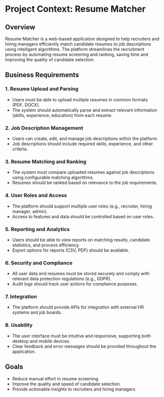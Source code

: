 # Project Context: Resume Matcher

## Overview
Resume Matcher is a web-based application designed to help recruiters and hiring managers efficiently match candidate resumes to job descriptions using intelligent algorithms. The platform streamlines the recruitment process by automating resume screening and ranking, saving time and improving the quality of candidate selection.

## Business Requirements

### 1. Resume Upload and Parsing
- Users must be able to upload multiple resumes in common formats (PDF, DOCX).
- The system should automatically parse and extract relevant information (skills, experience, education) from each resume.

### 2. Job Description Management
- Users can create, edit, and manage job descriptions within the platform.
- Job descriptions should include required skills, experience, and other criteria.

### 3. Resume Matching and Ranking
- The system must compare uploaded resumes against job descriptions using configurable matching algorithms.
- Resumes should be ranked based on relevance to the job requirements.

### 4. User Roles and Access
- The platform should support multiple user roles (e.g., recruiter, hiring manager, admin).
- Access to features and data should be controlled based on user roles.

### 5. Reporting and Analytics
- Users should be able to view reports on matching results, candidate statistics, and process efficiency.
- Export options for reports (CSV, PDF) should be available.

### 6. Security and Compliance
- All user data and resumes must be stored securely and comply with relevant data protection regulations (e.g., GDPR).
- Audit logs should track user actions for compliance purposes.

### 7. Integration
- The platform should provide APIs for integration with external HR systems and job boards.

### 8. Usability
- The user interface must be intuitive and responsive, supporting both desktop and mobile devices.
- Clear feedback and error messages should be provided throughout the application.

## Goals
- Reduce manual effort in resume screening.
- Improve the quality and speed of candidate selection.
- Provide actionable insights to recruiters and hiring managers.
